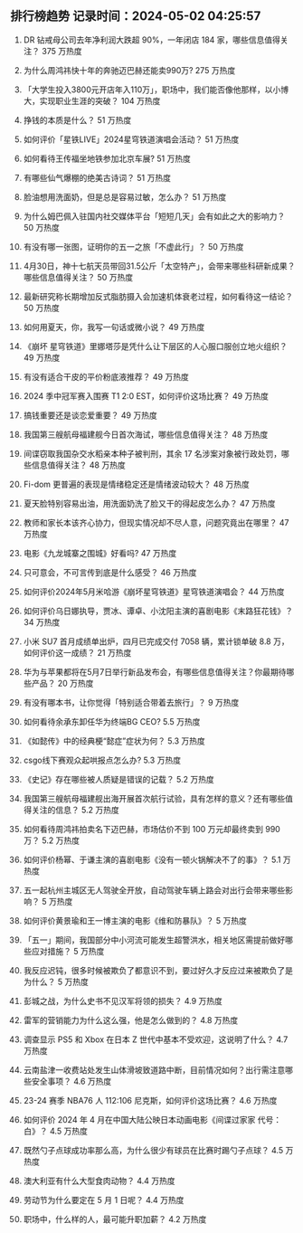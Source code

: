 
## 排行榜趋势 记录时间：2024-05-02 04:25:57
  
  1. DR 钻戒母公司去年净利润大跌超 90%，一年闭店 184 家，哪些信息值得关注？ 375 万热度
    
  2. 为什么周鸿祎快十年的奔驰迈巴赫还能卖990万? 275 万热度
    
  3. 「大学生投入3800元开店年入110万」，职场中，我们能否像他那样，以小博大，实现职业生涯的突破？ 104 万热度
    
  4. 挣钱的本质是什么？ 51 万热度
    
  5. 如何评价「星铁LIVE」2024星穹铁道演唱会活动？ 51 万热度
    
  6. 如何看待王传福坐地铁参加北京车展? 51 万热度
    
  7. 有哪些仙气爆棚的绝美古诗词？ 51 万热度
    
  8. 脸油想用洗面奶，但是总是容易过敏，怎么办？ 51 万热度
    
  9. 为什么姆巴佩入驻国内社交媒体平台「短短几天」会有如此之大的影响力？ 50 万热度
    
  10. 有没有哪一张图，证明你的五一之旅「不虚此行」？ 50 万热度
    
  11. 4月30日，神十七航天员带回31.5公斤「太空特产」，会带来哪些科研新成果？哪些信息值得关注？ 50 万热度
    
  12. 最新研究称长期增加反式脂肪摄入会加速机体衰老过程，如何看待这一结论？ 50 万热度
    
  13. 如何用夏天，你，我写一句话或微小说？ 49 万热度
    
  14. 《崩坏 星穹铁道》里娜塔莎是凭什么让下层区的人心服口服创立地火组织？ 49 万热度
    
  15. 有没有适合干皮的平价粉底液推荐？ 49 万热度
    
  16. 2024 季中冠军赛入围赛 T1 2:0 EST，如何评价这场比赛？ 49 万热度
    
  17. 搞钱重要还是谈恋爱重要？ 49 万热度
    
  18. 我国第三艘航母福建舰今日首次海试，哪些信息值得关注？ 48 万热度
    
  19. 间谍窃取我国杂交水稻亲本种子被判刑，其余 17 名涉案对象被行政处罚，哪些信息值得关注？ 48 万热度
    
  20. Fi-dom 更普遍的表现是情绪稳定还是情绪波动较大？ 48 万热度
    
  21. 夏天脸特别容易出油，用洗面奶洗了脸又干的得起皮怎么办？ 47 万热度
    
  22. 教师和家长本该齐心协力，但现实情况却不尽人意，问题究竟出在哪里？ 47 万热度
    
  23. 电影《九龙城寨之围城》好看吗? 47 万热度
    
  24. 只可意会，不可言传到底是什么感受？ 46 万热度
    
  25. 如何评价2024年5月米哈游《崩坏星穹铁道》星穹铁道演唱会？ 44 万热度
    
  26. 如何评价乌日娜执导，贾冰、谭卓、小沈阳主演的喜剧电影《末路狂花钱》？ 34 万热度
    
  27. 小米 SU7 首月成绩单出炉，四月已完成交付 7058 辆，累计锁单破 8.8 万，如何评价这一成绩？ 21 万热度
    
  28. 华为与苹果都将在5月7日举行新品发布会，有哪些信息值得关注？你最期待哪些产品？ 20 万热度
    
  29. 有没有哪本书，让你觉得「特别适合带着去旅行」？ 9 万热度
    
  30. 如何看待余承东卸任华为终端BG CEO? 5.5 万热度
    
  31. 《如懿传》中的经典梗“懿症”症状为何？ 5.3 万热度
    
  32. csgo线下赛观众起哄报点怎么办? 5.3 万热度
    
  33. 《史记》存在哪些被人质疑是错误的记载？ 5.2 万热度
    
  34. 我国第三艘航母福建舰出海开展首次航行试验，具有怎样的意义？还有哪些值得关注的信息？ 5.2 万热度
    
  35. 如何看待周鸿祎拍卖名下迈巴赫，市场估价不到 100 万元却最终卖到 990 万？ 5.2 万热度
    
  36. 如何评价杨幂、于谦主演的喜剧电影《没有一顿火锅解决不了的事》？ 5.1 万热度
    
  37. 五一起杭州主城区无人驾驶全开放，自动驾驶车辆上路会对出行会带来哪些影响？ 5 万热度
    
  38. 如何评价黄景瑜和王一博主演的电影《维和防暴队》？ 5 万热度
    
  39. 「五一」期间，我国部分中小河流可能发生超警洪水，相关地区需提前做好哪些应对措施？ 5 万热度
    
  40. 我反应迟钝，很多时候被欺负了都意识不到，要过好久才反应过来被欺负了是为什么？ 5 万热度
    
  41. 彭城之战，为什么史书不见汉军将领的损失？ 4.9 万热度
    
  42. 雷军的营销能力为什么这么强，他是怎么做到的？ 4.8 万热度
    
  43. 调查显示 PS5 和 Xbox 在日本 Z 世代中基本不受欢迎，这说明了什么？ 4.7 万热度
    
  44. 云南盐津一收费站处发生山体滑坡致道路中断，目前情况如何？出行需注意哪些安全事项？ 4.6 万热度
    
  45. 23-24 赛季 NBA76 人 112:106 尼克斯，如何评价这场比赛？ 4.6 万热度
    
  46. 如何评价 2024 年 4 月在中国大陆公映日本动画电影《间谍过家家 代号：白》？ 4.5 万热度
    
  47. 既然勺子点球成功率那么高，为什么很少有球员在比赛时踢勺子点球？ 4.5 万热度
    
  48. 澳大利亚有什么大型食肉动物？ 4.4 万热度
    
  49. 劳动节为什么要定在 5 月 1 日呢？ 4.4 万热度
    
  50. 职场中，什么样的人，最可能升职加薪？ 4.2 万热度
    